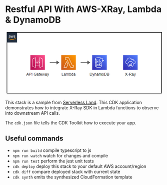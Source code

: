 # Restful API With AWS-XRay, Lambda & DynamoDB
![Alt Text](./images/Screenshot%202022-07-27%20080854.png)

This stack is a sample from [Serverless Land](https://serverlessland.com/patterns/apigw-lambda-dynamodb-xray-cdk). This CDK application demonstrates how to integrate X-Ray SDK in Lambda functions to observe into downstream API calls.

The `cdk.json` file tells the CDK Toolkit how to execute your app.

## Useful commands

* `npm run build`   compile typescript to js
* `npm run watch`   watch for changes and compile
* `npm run test`    perform the jest unit tests
* `cdk deploy`      deploy this stack to your default AWS account/region
* `cdk diff`        compare deployed stack with current state
* `cdk synth`       emits the synthesized CloudFormation template

